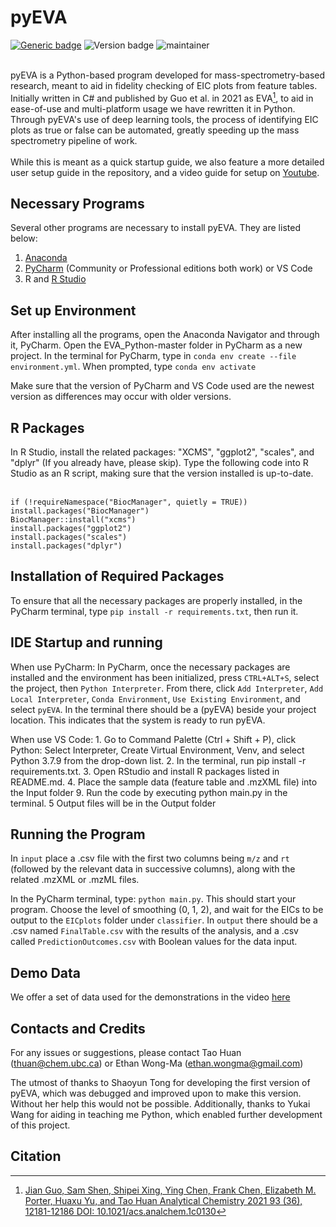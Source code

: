 # pyEVA 

[![Generic badge](https://img.shields.io/badge/pyEVA-1.0-brightgreen)](https://github.com/HuanLab)
![Version badge](https://img.shields.io/badge/Python-3.7.12-orange)
![maintainer](https://img.shields.io/badge/Maintainer%20-Huan%20Lab-blue)

<br/> pyEVA is a Python-based program developed for mass-spectrometry-based research, meant to aid in fidelity checking of EIC plots from feature tables.
Initially written in C# and published by Guo et al. in 2021 as EVA[^1], to aid in ease-of-use and multi-platform usage we have rewritten it in Python. Through pyEVA's use of
deep learning tools, the process of identifying EIC plots as true or false can be automated, greatly speeding up the mass spectrometry pipeline of work.
<br/><br/> While this is meant as a quick startup guide, we also feature a more detailed user setup guide in the repository, and a video guide for setup on [Youtube](https://youtu.be/DCJblQjpbmc).

## Necessary Programs

Several other programs are necessary to install pyEVA. They are listed below:
1. [Anaconda](https://www.anaconda.com/)
2. [PyCharm](https://www.jetbrains.com/pycharm/download/#section=windows) (Community or Professional editions both work) or VS Code
3. R and [R Studio](https://posit.co/download/rstudio-desktop/)

## Set up Environment

After installing all the programs, open the Anaconda Navigator and through it, PyCharm. Open the EVA_Python-master folder in PyCharm as a new project. In the terminal for PyCharm, type in `conda env create --file environment.yml`.
When prompted, type `conda env activate`


Make sure that the version of PyCharm and VS Code used are the newest version as differences may occur with older versions.

## R Packages

In R Studio, install the related packages: "XCMS", "ggplot2", "scales", and "dplyr" (If you already have, please skip). Type the following code into R Studio as an R script, 
making sure that the version installed is up-to-date.

<br/>`if (!requireNamespace("BiocManager", quietly = TRUE))`
<br/>`install.packages("BiocManager")`
<br/>`BiocManager::install("xcms")`
<br/>`install.packages("ggplot2")`
<br/>`install.packages("scales")`
<br/>`install.packages("dplyr")`

## Installation of Required Packages

To ensure that all the necessary packages are properly installed, in the PyCharm terminal, type `pip install -r requirements.txt`, then run it.

## IDE Startup and running

When use PyCharm: In PyCharm, once the necessary packages are installed and the environment has been initialized, press `CTRL+ALT+S`, select the project,
then `Python Interpreter`. From there, click `Add Interpreter`, `Add Local Interpreter`, `Conda Environment`, `Use Existing Environment`, and select 
`pyEVA`. In the terminal there should be a (pyEVA) beside your project location. This indicates that the system is ready to run pyEVA.

When use VS Code: 1. Go to Command Palette (Ctrl + Shift + P), click Python: Select Interpreter, Create Virtual Environment, Venv, and select Python 3.7.9 from the drop-down
list. 2. In the terminal, run pip install -r requirements.txt. 3. Open RStudio and install R packages listed in README.md. 4. Place the sample data (feature table and .mzXML file) into the Input folder
9. Run the code by executing python main.py in the terminal. 5 Output files will be in the Output folder

## Running the Program 

In `input` place a .csv file with the first two columns being `m/z` and `rt` (followed by the relevant data in successive columns), along with the related .mzXML or .mzML files.

In the PyCharm terminal, type: `python main.py`. This should start your program. Choose the level of smoothing (0, 1, 2), and wait for the EICs to be output
to the `EICplots` folder under `classifier`. In `output` there should be a .csv named `FinalTable.csv` with the results of the analysis, and a .csv called `PredictionOutcomes.csv`
with  Boolean values for the data input.

## Demo Data

We offer a set of data used for the demonstrations in the video [here](https://drive.google.com/file/d/1oMzXr3YHDV_7FaV6SS6MrUFQPtSZwy3o/view?usp=sharing)

## Contacts and Credits

For any issues or suggestions, please contact Tao Huan (thuan@chem.ubc.ca) or Ethan Wong-Ma (ethan.wongma@gmail.com)

The utmost of thanks to Shaoyun Tong for developing the first version of pyEVA, which was debugged and improved upon to make this version. Without her help
this would not be possible. Additionally, thanks to Yukai Wang for aiding in teaching me Python, which enabled further development of this project.

## Citation

[^1]: [Jian Guo, Sam Shen, Shipei Xing, Ying Chen, Frank Chen, Elizabeth M. Porter, Huaxu Yu, and Tao Huan
Analytical Chemistry 2021 93 (36), 12181-12186
DOI: 10.1021/acs.analchem.1c0130](https://pubs.acs.org/doi/pdf/10.1021/acs.analchem.1c01309)
